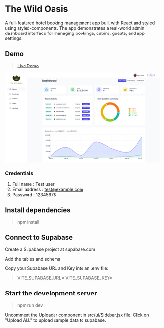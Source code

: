# The Wild Oasis

A full-featured hotel booking management app built with React and styled using styled-components.
The app demonstrates a real-world admin dashboard interface for managing bookings, cabins, guests, and app settings.

## Demo

>  [Live Demo](https://the-wild-oasis-appp.netlify.app/)

![Screenshot of The Wild Oasis](./screenshot.png)

### Credentials

1. Full name : Test user
2. Email address : test@example.com
3. Password : 12345678

## Install dependencies

> npm install

## Connect to Supabase

Create a Supabase project at supabase.com

Add the tables and schema

Copy your Supabase URL and Key into an .env file:

> VITE_SUPABASE_URL=
> VITE_SUPABASE_KEY=

## Start the development server

> npm run dev

Uncomment the Uploader component in src/ui/Sidebar.jsx file.
Click on "Upload ALL" to upload sample data to supabase.